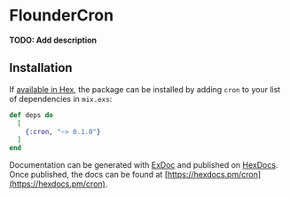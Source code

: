 # FlounderCron

**TODO: Add description**

## Installation

If [available in Hex](https://hex.pm/docs/publish), the package can be installed
by adding `cron` to your list of dependencies in `mix.exs`:

```elixir
def deps do
  [
    {:cron, "~> 0.1.0"}
  ]
end
```

Documentation can be generated with [ExDoc](https://github.com/elixir-lang/ex_doc)
and published on [HexDocs](https://hexdocs.pm). Once published, the docs can
be found at [https://hexdocs.pm/cron](https://hexdocs.pm/cron).

